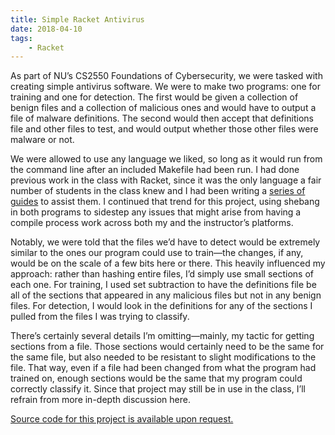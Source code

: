 ```yaml
---
title: Simple Racket Antivirus
date: 2018-04-10
tags:
    - Racket
---
```


As part of NU’s CS2550 Foundations of Cybersecurity, we were tasked with creating simple antivirus software. We were to make two programs: one for training and one for detection. The first would be given a collection of benign files and a collection of malicious ones and would have to output a file of malware definitions. The second would then accept that definitions file and other files to test, and would output whether those other files were malware or not.

We were allowed to use any language we liked, so long as it would run from the command line after an included Makefile had been run. I had done previous work in the class with Racket, since it was the only language a fair number of students in the class knew and I had been writing a [series of guides](/posts/guides/racket) to assist them. I continued that trend for this project, using shebang in both programs to sidestep any issues that might arise from having a compile process work across both my and the instructor’s platforms.

Notably, we were told that the files we’d have to detect would be extremely similar to the ones our program could use to train—the changes, if any, would be on the scale of a few bits here or there. This heavily influenced my approach: rather than hashing entire files, I’d simply use small sections of each one. For training, I used set subtraction to have the definitions file be all of the sections that appeared in any malicious files but not in any benign files. For detection, I would look in the definitions for any of the sections I pulled from the files I was trying to classify.

There’s certainly several details I’m omitting—mainly, my tactic for getting sections from a file. Those sections would certainly need to be the same for the same file, but also needed to be resistant to slight modifications to the file. That way, even if a file had been changed from what the program had trained on, enough sections would be the same that my program could correctly classify it. Since that project may still be in use in the class, I’ll refrain from more in-depth discussion here.

[Source code for this project is available upon request.](/contact)
